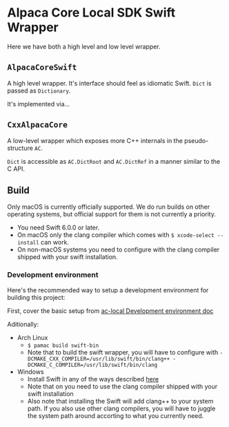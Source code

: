 # Alpaca Core Local SDK Swift Wrapper

Here we have both a high level and low level wrapper.

## `AlpacaCoreSwift`

A high level wrapper. It's interface should feel as idiomatic Swift. `Dict` is passed as `Dictionary`.

It's implemented via...

## `CxxAlpacaCore`

A low-level wrapper which exposes more C++ internals in the pseudo-structure `AC`.

`Dict` is accessible as `AC.DictRoot` and `AC.DictRef` in a manner similar to the C API.

## Build

Only macOS is currently officially supported. We do run builds on other operating systems, but official support for them is not currently a priority.

* You need Swift 6.0.0 or later.
* On macOS only the clang compiler which comes with `$ xcode-select --install` can work.
* On non-macOS systems you need to configure with the clang compiler shipped with your swift installation.

### Development environment

Here's the recommended way to setup a development environment for building this project:

First, cover the basic setup from [ac-local Development environment doc](https://github.com/alpaca-core/ac-local/blob/master/doc/dev/dev-env.md)

Aditionally:

* Arch Linux
    * `$ pamac build swift-bin`
    * Note that to build the swift wrapper, you will have to configure with `-DCMAKE_CXX_COMPILER=/usr/lib/swift/bin/clang++ -DCMAKE_C_COMPILER=/usr/lib/swift/bin/clang`
* Windows
    * Install Swift in any of the ways described [here](https://www.swift.org/install/windows)
    * Note that on you need to use the clang compiler shipped with your swift installation
    * Also note that installing the Swift will add clang++ to your system path. If you also use other clang compilers, you will have to juggle the system path around accorting to what you currently need.
